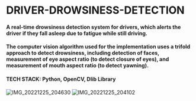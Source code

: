 # DRIVER-DROWSINESS-DETECTION
#### A real-time drowsiness detection system for drivers, which alerts the driver if they fall asleep due to fatigue while still driving.
#### The computer vision algorithm used for the implementation uses a trifold approach to detect drowsiness, including detection of faces, measurement of eye aspect ratio (to detect closure of eyes), and measurement of mouth aspect ratio (to detect yawning).
#### TECH STACK: Python, OpenCV, Dlib Library
![IMG_20221225_204630](https://user-images.githubusercontent.com/77573875/209473476-3927ba69-27ff-4719-8a46-dcdce751a291.jpg)
![IMG_20221225_204102](https://user-images.githubusercontent.com/77573875/209473340-eaadeb59-19ff-4315-8daf-d2eba4282015.jpg)
